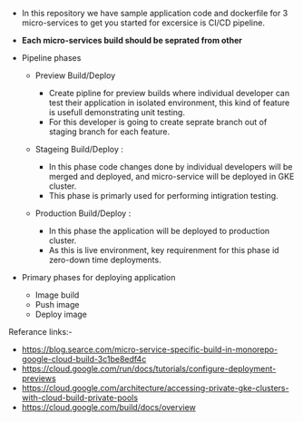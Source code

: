 - In this repository we have sample application code and dockerfile for 3 micro-services to get you started for excersice is  CI/CD pipeline.
- **Each micro-services build should be seprated from other** 

- Pipeline phases
  - Preview Build/Deploy
    - Create pipline for preview builds where individual developer can test their application in isolated environment, this kind of feature is usefull demonstrating unit testing.
    - For this developer is going to create seprate branch out of staging branch for each feature.
    
  - Stageing Build/Deploy :
    - In this phase code changes done by individual developers will be merged and deployed, and micro-service will be deployed in GKE cluster.
    - This phase is primarly used for performing intigration testing.
  
  - Production Build/Deploy :
    - In this phase the application will be deployed to production cluster.
    - As this is live environment, key requirenment for this phase id zero-down time deployments. 

- Primary phases for deploying application
  - Image build 
  - Push image
  - Deploy image

Referance links:-
- https://blog.searce.com/micro-service-specific-build-in-monorepo-google-cloud-build-3c1be8edf4c
- https://cloud.google.com/run/docs/tutorials/configure-deployment-previews
- https://cloud.google.com/architecture/accessing-private-gke-clusters-with-cloud-build-private-pools
- https://cloud.google.com/build/docs/overview

